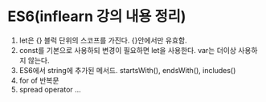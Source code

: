# ES6(inflearn 강의 내용 정리)
1. let은 {} 블럭 단위의 스코프를 가진다. {}안에서만 유효함.
2. const를 기본으로 사용하되 변경이 필요하면 let을 사용한다. var는 더이상 사용하지 않는다.
3. ES6에서 string에 추가된 메서드. startsWith(), endsWith(), includes()
4. for of 반복문
5. spread operator ...
